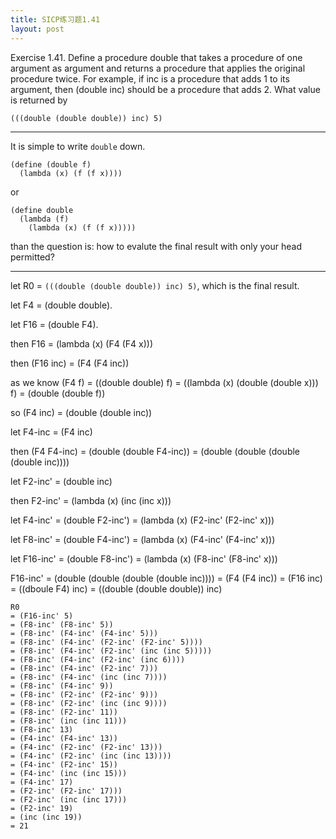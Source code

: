 ```yaml
---
title: SICP练习题1.41
layout: post
---
```


Exercise 1.41.  Define a procedure double that takes a procedure of one argument as argument and returns a procedure that applies the original procedure twice. For example, if inc is a procedure that adds 1 to its argument, then (double inc) should be a procedure that adds 2. What value is returned by

```
(((double (double double)) inc) 5)
```

---

It is simple to write `double` down.

```
(define (double f)
  (lambda (x) (f (f x))))
```

or

```
(define double
  (lambda (f)
    (lambda (x) (f (f x)))))
```

than the question is: how to evalute the final result with only your head permitted?

---

let R0 = `(((double (double double)) inc) 5)`, which is the final result.

let F4 = (double double).

let F16 = (double F4).

then
F16 = (lambda (x) (F4 (F4 x)))

then
(F16 inc) = (F4 (F4 inc))

as we know
(F4 f) = ((double double) f)
= ((lambda (x) (double (double x))) f)
= (double (double f))

so
(F4 inc) = (double (double inc))

let F4-inc = (F4 inc)

then (F4 F4-inc) = (double (double F4-inc)) = (double (double (double (double inc))))

let F2-inc' = (double inc)

then
F2-inc' = (lambda (x) (inc (inc x)))

let F4-inc' = (double F2-inc') = (lambda (x) (F2-inc' (F2-inc' x)))

let F8-inc' = (double F4-inc') = (lambda (x) (F4-inc' (F4-inc' x)))

let F16-inc' = (double F8-inc') = (lambda (x) (F8-inc' (F8-inc' x)))

F16-inc' = (double (double (double (double inc)))) = (F4 (F4 inc)) = (F16 inc) = ((dboule F4) inc) = ((double (double double)) inc)

```
R0 
= (F16-inc' 5) 
= (F8-inc' (F8-inc' 5)) 
= (F8-inc' (F4-inc' (F4-inc' 5))) 
= (F8-inc' (F4-inc' (F2-inc' (F2-inc' 5)))) 
= (F8-inc' (F4-inc' (F2-inc' (inc (inc 5))))) 
= (F8-inc' (F4-inc' (F2-inc' (inc 6)))) 
= (F8-inc' (F4-inc' (F2-inc' 7))) 
= (F8-inc' (F4-inc' (inc (inc 7)))) 
= (F8-inc' (F4-inc' 9)) 
= (F8-inc' (F2-inc' (F2-inc' 9))) 
= (F8-inc' (F2-inc' (inc (inc 9)))) 
= (F8-inc' (F2-inc' 11))
= (F8-inc' (inc (inc 11)))
= (F8-inc' 13)
= (F4-inc' (F4-inc' 13))
= (F4-inc' (F2-inc' (F2-inc' 13)))
= (F4-inc' (F2-inc' (inc (inc 13))))
= (F4-inc' (F2-inc' 15))
= (F4-inc' (inc (inc 15)))
= (F4-inc' 17)
= (F2-inc' (F2-inc' 17)))
= (F2-inc' (inc (inc 17)))
= (F2-inc' 19)
= (inc (inc 19))
= 21
```
